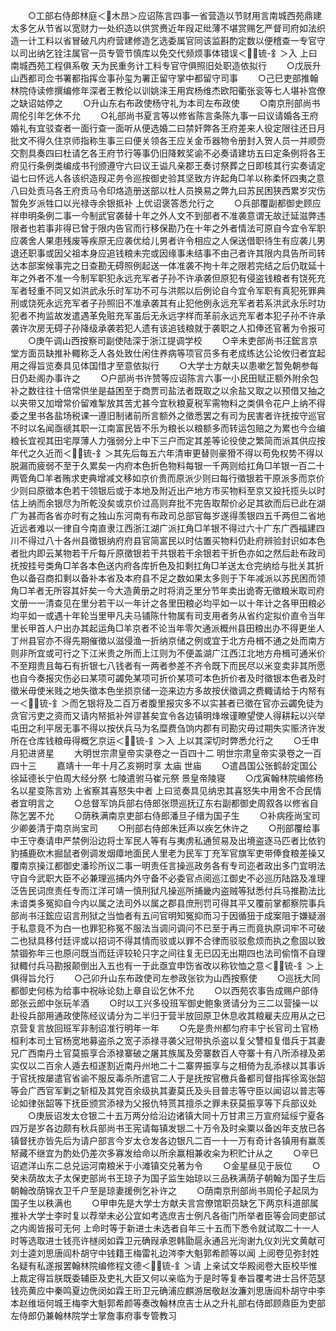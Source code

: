 <!-- { "loadSidebar": true } -->
　　○工部右侍郎林庭＜木昂＞应诏陈言四事一省营造以节财用言南城西苑鼎建太多乞从节省以宽财力一处织造以供赏赉近年叚疋纰薄不堪赏赐乞严督司府如法织造一计工料以省冒破凡内府营建修造乞选委属官同该监斟酌定数以便稽查一专官守以司出纳乞铨注属官一员专管节慎库以免交代频烦事体错误＜锍-釒＞入  上曰南城西苑工程俱系敬  天为民重务计工料专官守俱照旧处职造依拟行
　　○戊辰升山西都司佥书署都指挥佥事孙玺为署正留守掌中都留守司事
　　○己巳吏部推翰林院侍读修撰编修年深者王教伦以训姚涞王用宾杨维杰欧阳衢张衮等七人堪补宫僚之缺诏姑停之
　　○升山东右布政使杨守礼为本司左布政使
　　○南京刑部尚书周伦引年乞休不允
　　○礼部尚书夏言等以修省陈言条陈九事一曰议请婚各王府婚礼有宜驳查者一面行查一面听从便选婚二曰禁奸弊各王府差来人役定限往还日月批文不得久住京师指称生事三曰便关领各王应关金币器物令册封入贺人员一并顺赍交割具奏四曰杜请乞各王府节行等事仍旧降敕奖谕不必奏请建坊五曰定条例将各王府见行条例类编成书刊颁遵守六曰议王谥凡亲郡王奏讨祭葬之日即核其行实奏请定谥七曰怀远人各该织造叚疋务令巡按御史验其坚致方许起角□羊以称柔怀四夷之意八曰处贡马各王府贡马令印烙造册送部以杜人员换易之弊九曰苏民困狭西累岁灾伤暂免岁派牲口以光禄寺余银抵补  上优诏褒答悉允行之
　　○兵部覆副都御史顾应祥申明条例二事一今制武官袭替十年之外人文不到部者不准袭意谓无故迁延滋弊违限者也若事非得已曾于限内告官而行移保勘乃在十年之外者情法可原自今宜令军职应袭舍人果患残废等疾原无应袭优给儿男者许令相应之人保送借职待生有应袭儿男退还职事或因父祖本身应追钱粮未完或因缘事未结事不由己者许其限内具告所司转达本部案候事完之日查勘无碍照例起送一体准袭不拘十年之限若完结之后仍耽延十年之外者不准一今制军职犯永远充军者子孙不许承袭但原犯有侵盗钱粮者有饶死充军者轻重不同又如洪武永乐时军功不可与洪熙以后例论自今宜令军职有真犯死罪典刑或饶死永远充军者子孙照旧不准承袭其有止犯他例永远充军者若系洪武永乐时功犯者不拘监故发遣遇革免赃充军虽后无永远字样而革前永远充军者本犯子孙不许承袭许次房无碍子孙降级承袭若犯人遗有该追钱粮就于袭职之人扣俸还官著为令报可
　　○庚午调山西按察司副使陆深于浙江提调学校
　　○辛未吏部尚书汪鋐言京堂方面员缺推补輙称乏人各处致仕闲住养病等项官员多有老成练达公论攸归者宜起用之得旨览奏具见体国惜才至意依拟行
　　○大学士方献夫以患嗽乞暂免朝参每日仍赴阁办事许之
　　○户部尚书许赞等应诏陈言六事一小民田赋正额外附余包补之数往往十倍常供坐是益困至于商贾司盐法者既取之以余盐又取之以预借又抽之以夹带又加增常价留难掣放其苦尤甚今宜秋粮夏税军需物料之类俱令花户上纳不得委之里书各盐场税课一遵旧制诸前所言额外之徵悉罢之有司为民害者许抚按守巡官不时以名闻亟禠其职一江南富民皆不乐为粮长以粮额多而转运包赔之为累也今佥编粮长宜视其田宅厚薄人力强弱分上中下三户而定其差等论役使之繁简而派其供应按年代之久近而＜锍-釒＞其先后每五六年清审更替则豪猾不得以苟免权势不得以脱漏而疲弱不至于久累矣一内府本色折色物料每银一千两则给扛角□羊银一百二十两管角□羊者贿求吏典增减文移如京价贵而原派少则曰每行徵银若干原派多而京价少则曰原徵本色若干领银后或于本地及附近出产地方市买物料至京又投托揽头以时估上纳而余银尽为所乾没矣或京价过高则弃批不完告取帮价必足其欲而后已此在湖广为甚而各省亦时有之独山东河南有布政司总部官每岁遂得羡银四五千两但二省地近远者难以一律自今南直隶江西浙江湖广派扛角□羊银不得过六十广东广西福建四川不得过八十各州县徵银纳府府县官简富民以时估置买物料仍赴府辨验封识如本色者批内即云某物若干斤每斤原徵银若干共银若干余银若干折色亦如之然后赴布政司抚按挂号类角□羊各本色送内府各库折色及扣剩扛角□羊送太仓完纳给与批关其折色以备召商扣剩以备补本省及本府县不足之数如果太多则于下年减派以苏民困而领角□羊者无所容其奸矣一今大造黄册之时将消乏里分节年卖出诡寄无徵粮米取司府文册一一清查见在里分若干以一年计之各里田粮必均平如一以十年计之各甲田粮必均平如一或遇十年轮当里甲凡夫马铺陈什物属有司支用者务从省约定拟价直令当年里长甲首人户出办其起运角□羊京者不论当年零欠通派概州县田粮出办不得更坐人丁州县官亦不得先期催徵以滋侵渔一折纳京储之例或宜于北方舟楫不通之处而南方则非所宜或可行之下江米贵之所而上江则为不便盖湖广江西江北地方舟楫可通米价不至翔贵且每石有折银七八钱者有一两者参差不齐令既下而民尽以米变卖非其所愿也自今奏报灾伤必曰某项可蠲免某项可折价某项可本色折价者及时徵银本色者及时徵米毋使米贱之地失徵本色坐损京储一迩来边方多故按伏徵调之费輙请给于内帑有一＜锍-釒＞而乞银将及二百万者腹里报灾多不以实甚者已徵在官亦云蠲免徒为贪官污吏之资而又请内帑抵补舛谬甚矣宜令各边镇明烽堠谨瞭望使人得耕耘以兴举屯田之利平居无事不得以按伏兵马为名糜费刍饷内郡有司勘灾毋过期失实赈济许发所在仓库钱粮毋得概乞京运＜锍-釒＞入  上以其深切时弊悉允行之
　　○壬申月犯进贤星
　　大明世宗肃皇帝实录卷之一百四十二
明世宗肃皇帝实录卷之一百四十三
　　嘉靖十一年十月乙亥朔时享  太庙  世庙
　　○遣昌国公张鹤龄定国公徐延德长宁伯周大经分祭  七陵遣驸马崔元祭  景皇帝陵寝
　　○戊寅翰林院编修杨名以星变陈言劝  上省察其喜怒失中者  上曰览奏具见纳忠其喜怒失中用舍不合民情者宜明言之
　　○总督军饷兵部右侍郎张瓒巡抚辽东右副都御史周叙各以修省自陈乞罢不允
　　○荫秩满南京吏部右侍郎潘旦子缙为国子生
　　○补病痊尚宝司少卿姜清于南京尚宝司
　　○刑部右侍郎朱廷声以疾乞休许之
　　○刑部覆给事中王守奏请申严禁例沿边将士军民人等有与夷虏私通贸易及出境盗逐马匹者比依钓豹捕鹿砍木掘鼠者例调发烟瘴地面民人里老为民军丁充军官旗军吏带俸食粮差操又覆南京操江都御史潘珍所议二事一明责任言操巡政务各有专司迩者政出多门宜明法守自今武职大臣不必兼理巡捕内外守备不必委官点阅巡江御史不必巡历陆路及准理泛告民词庶责任专而江洋可靖一慎刑狱凡操巡所捕畿内盗贼等狱悉付兵马推勘法比未谙类多冤抑自今内以属之法司外以属之郡县庶刑罚可得其平又覆前掌都察院事兵部尚书汪鋐应诏言刑狱之当恤者有五问官明知冤抑而习于因循狃于成案阻于嫌疑溺于私意竟不为白一也罪犯称冤不服法当调问调问不已至于再三而竟执原词牢不可破二也狱具移付廷评或以招词不得其情而驳或以罪不合律而驳驳愈烦而执之愈固以致禁锢弥年三也原问既当而廷评较轮只字之间往复无已囚无出期四也法司偷惰不自理狱輙付兵马勘报颠倒出入五也有一于此亟宜申饬省改以称钦恤之意＜锍-釒＞上俱得旨允行
　　○己卯升山东布政使司左参政张钦为山西按察使
　　○巡抚大同都御史何栋为给事中祝咏论劾上章自讼乞休不允
　　○以西苑农事告成赐户部侍郎张云郎中张玩羊酒
　　○时以工兴多役班军御史鲍象贤请分为三二以营操一以赴役兵部用通政使陈经议请分为二半归于营半放回原卫休息收其粮雇夫应用从之已京营复言放回班军非制诏准行明年一年
　　○先是贵州都匀府丰宁长官司土官杨桓利本司土官杨宽地募盗杀之宽子添禄寻袭父冠带执杀盗以复父讐桓复借兵于其妻兄广西南丹土官莫振享合添禄寨破之屠其族属及旁寨数百人夺寨十有八所添禄及弟实仅以二百余人遁去桓遂割近南丹州地二十二寨畀振享与之相倚为乱添禄以其事诉于官抚按屡遣官省谕不服反毒杀所遣官二人于是抚按官檄兵备都司督指挥徐鸾张韶等会广西官军剿之斩桓及其党百余级执其妻莫氏及头目普志等守臣以闻诏以普志等论如律张韶等下抚臣颁赏添禄为父报仇特贳其擅杀之罪未获莫振享等下兵部议处
　　○庚辰诏发太仓银二十五万两分给沿边诸镇大同十万甘肃三万宣府延绥宁夏各四万是岁各边颇有秋兵部尚书王宪请每镇发银二十万令及时籴粟以备凶年支放已各镇督抚亦皆先后为请户部言今岁太仓发各边银凡二百一十一万有奇计各镇用有赢羡帑藏不继宜为酌处仍差次多寡发给命以所余赢相兼收籴为积贮计从之
　　○辛巳诏遮洋山东二总兑运河南粮米于小滩镇交兑著为令
　　○金星昼见于辰位
　　○癸未荫故太子太保吏部尚书王琼子为国子监生始琼以三品秩满荫子朝翰为国子生后朝翰改荫锦衣卫千户至是琼妻援例乞补许之
　　○荫南京刑部尚书周伦子起凤为国子生以秩满也
　　○甲申先是大学士方献夫言宫僚馆职员缺乞下两京科道部属推补大学士李时复以荐举未必公宜如考选庶吉士例凡各衙门所举者臣等会同吏部试之内阁皆报可无何  上命时等于新进士未选者自年三十五而下悉令就试取二十一人时等选取进士钱亮许檖闵如霖卫元确叚承恩韩勖扈永通吕光洵谢九仪刘光文黄献可刘士逵刘思唐阎朴胡守中钱籍王梅雷礼边涔李大魁郭希颜等以闻  上阅卷见弥封姓名疑有私遂报罢翰林院编修程文德＜锍-釒＞请  上亲试文华殿阅卷大臣校毕惟  上裁定得旨朕既委辅臣及吏礼大臣又何以亲临为于是时等复奉旨覆考进士吕怀范瑟钱亮黄应中秦鸣夏边侁闵如霖王珩卫元确浦应麒游居敬赵汝濂刘思唐阎朴胡守中李本赵维垣何城王梅李大魁郭希颜等奏改翰林庶吉士从之升礼部右侍郎顾鼎臣为吏部左侍郎仍兼翰林院学士掌詹事府事专管教习
